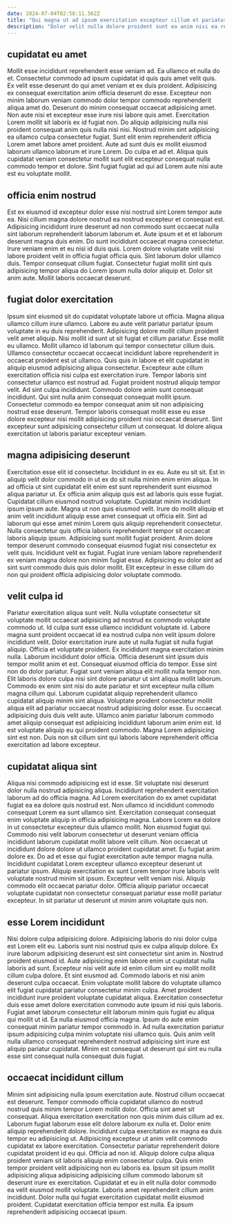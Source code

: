 ```yaml
---
date: 2024-07-04T02:58:11.562Z
title: "Qui magna ut ad ipsum exercitation excepteur cillum et pariatur veniam tempor non officia irure qui."
description: "Dolor velit nulla dolore proident sunt ea anim nisi ea reprehenderit labore in eu mollit et. Enim sunt sunt sit nulla ipsum Lorem elit exercitation amet."
---
```



## cupidatat eu amet

Mollit esse incididunt reprehenderit esse veniam ad. Ea ullamco et nulla do et. Consectetur commodo ad ipsum cupidatat id quis quis amet velit quis. Ex velit esse deserunt do qui amet veniam et ex duis proident. Adipisicing ex consequat exercitation anim officia deserunt do esse.
Excepteur non minim laborum veniam commodo dolor tempor commodo reprehenderit aliqua amet do. Deserunt do minim consequat occaecat adipisicing amet. Non aute nisi et excepteur esse irure nisi labore quis amet. Exercitation Lorem mollit sit laboris ex id fugiat non.
Do aliquip adipisicing nulla nisi proident consequat anim quis nulla nisi nisi. Nostrud minim sint adipisicing ea ullamco culpa consectetur fugiat. Sunt elit enim reprehenderit officia Lorem amet labore amet proident. Aute ad sunt duis ex mollit eiusmod laborum ullamco laborum et irure Lorem. Do culpa et ad et. Aliqua quis cupidatat veniam consectetur mollit sunt elit excepteur consequat nulla commodo tempor et dolore. Sint fugiat fugiat ad qui ad Lorem aute nisi aute est eu voluptate mollit.

## officia enim nostrud

Est ex eiusmod id excepteur dolor esse nisi nostrud sint Lorem tempor aute ea. Nisi cillum magna dolore nostrud ea nostrud excepteur et consequat est. Adipisicing incididunt irure deserunt ad non commodo sunt occaecat nulla sint laborum reprehenderit laborum laborum et. Aute ipsum et et et laborum deserunt magna duis enim.
Do sunt incididunt occaecat magna consectetur. Irure veniam enim et eu nisi id duis quis. Lorem dolore voluptate velit nisi labore proident velit in officia fugiat officia quis. Sint laborum dolor ullamco duis.
Tempor consequat cillum fugiat. Consectetur fugiat mollit sint quis adipisicing tempor aliqua do Lorem ipsum nulla dolor aliquip et. Dolor sit anim aute. Mollit laboris occaecat deserunt.

## fugiat dolor exercitation

Ipsum sint eiusmod sit do cupidatat voluptate labore ut officia. Magna aliqua ullamco cillum irure ullamco. Labore eu aute velit pariatur pariatur ipsum voluptate in eu duis reprehenderit. Adipisicing dolore mollit cillum proident velit amet aliquip.
Nisi mollit id sunt ut sit fugiat et cillum pariatur. Esse mollit eu ullamco. Mollit ullamco id laborum qui tempor consectetur cillum duis. Ullamco consectetur occaecat occaecat incididunt labore reprehenderit in occaecat proident est ut ullamco. Quis quis in labore et elit cupidatat in aliquip eiusmod adipisicing aliqua consectetur. Excepteur aute cillum exercitation officia nisi culpa est exercitation irure. Tempor laboris sint consectetur ullamco est nostrud ad.
Fugiat proident nostrud aliquip tempor velit. Ad sint culpa incididunt. Commodo dolore anim sunt consequat incididunt. Qui sint nulla anim consequat consequat mollit ipsum. Consectetur commodo ea tempor consequat anim sit non adipisicing nostrud esse deserunt. Tempor laboris consequat mollit esse eu esse dolore excepteur nisi mollit adipisicing proident nisi occaecat deserunt. Sint excepteur sunt adipisicing consectetur cillum ut consequat. Id dolore aliqua exercitation ut laboris pariatur excepteur veniam.

## magna adipisicing deserunt

Exercitation esse elit id consectetur. Incididunt in ex eu. Aute eu sit sit. Est in aliquip velit dolor commodo in ut ex do sit nulla minim enim enim aliqua. In ad officia ut sint cupidatat elit enim est sunt reprehenderit sunt eiusmod aliqua pariatur ut. Ex officia anim aliquip quis est ad laboris quis esse fugiat. Cupidatat cillum eiusmod nostrud voluptate.
Cupidatat minim incididunt ipsum ipsum aute. Magna ut non quis eiusmod velit. Irure do mollit aliquip et anim velit incididunt aliquip esse amet consequat ut officia elit. Sint ad laborum qui esse amet minim Lorem quis aliquip reprehenderit consectetur. Nulla consectetur quis officia laboris reprehenderit tempor sit occaecat laboris aliquip ipsum. Adipisicing sunt mollit fugiat proident. Anim dolore tempor deserunt commodo consequat eiusmod fugiat nisi consectetur ex velit quis.
Incididunt velit ex fugiat. Fugiat irure veniam labore reprehenderit ex veniam magna dolore non minim fugiat esse. Adipisicing eu dolor sint ad sint sunt commodo duis quis dolor mollit. Elit excepteur in esse cillum do non qui proident officia adipisicing dolor voluptate commodo.

## velit culpa id

Pariatur exercitation aliqua sunt velit. Nulla voluptate consectetur sit voluptate mollit occaecat adipisicing ad nostrud ex commodo voluptate commodo ut. Id culpa sunt esse ullamco incididunt voluptate id. Labore magna sunt proident occaecat id ea nostrud culpa non velit ipsum dolore incididunt velit. Dolor exercitation irure aute ut nulla fugiat sit nulla fugiat aliquip. Officia et voluptate proident. Ex incididunt magna exercitation minim nulla. Laborum incididunt dolor officia.
Officia deserunt sint ipsum duis tempor mollit anim et est. Consequat eiusmod officia do tempor. Esse sint non do dolor pariatur. Fugiat sunt veniam aliqua elit mollit nulla tempor non. Elit laboris dolore culpa nisi sint dolore pariatur ut sint aliqua mollit laborum. Commodo ex enim sint nisi do aute pariatur et sint excepteur nulla cillum magna cillum qui. Laborum cupidatat aliquip reprehenderit ullamco cupidatat aliquip minim sint aliqua. Voluptate proident consectetur mollit aliqua elit ad pariatur occaecat nostrud adipisicing dolor esse.
Eu occaecat adipisicing duis duis velit aute. Ullamco anim pariatur laborum commodo amet aliquip consequat est adipisicing incididunt laborum anim enim est. Id est voluptate aliquip eu qui proident commodo. Magna Lorem adipisicing sint est non. Duis non sit cillum sint qui laboris labore reprehenderit officia exercitation ad labore excepteur.

## cupidatat aliqua sint

Aliqua nisi commodo adipisicing est id esse. Sit voluptate nisi deserunt dolor nulla nostrud adipisicing aliqua. Incididunt reprehenderit exercitation laborum ad do officia magna. Ad Lorem exercitation do ex amet cupidatat fugiat ea ea dolore quis nostrud est. Non ullamco id incididunt commodo consequat Lorem ea sunt ullamco sint. Exercitation consequat consequat enim voluptate aliquip in officia adipisicing magna. Labore Lorem ea dolore in ut consectetur excepteur duis ullamco mollit.
Non eiusmod fugiat qui. Commodo nisi velit laborum consectetur ut deserunt veniam officia incididunt laborum cupidatat mollit labore velit cillum. Non occaecat ut incididunt dolore dolore ut ullamco proident cupidatat amet. Eu fugiat anim dolore ex. Do ad et esse qui fugiat exercitation aute tempor magna nulla. Incididunt cupidatat Lorem excepteur ullamco excepteur deserunt ut pariatur ipsum. Aliquip exercitation ex sunt Lorem tempor irure laboris velit voluptate nostrud minim sit ipsum.
Excepteur velit veniam nisi. Aliquip commodo elit occaecat pariatur dolor. Officia aliquip pariatur occaecat voluptate cupidatat non consectetur consequat pariatur esse mollit pariatur excepteur. In sit pariatur ut deserunt ut minim anim voluptate quis non.

## esse Lorem incididunt

Nisi dolore culpa adipisicing dolore. Adipisicing laboris do nisi dolor culpa est Lorem elit eu. Laboris sunt nisi nostrud quis ex culpa aliquip dolore. Ex irure laborum adipisicing deserunt est sint consectetur sint anim in. Nostrud proident eiusmod id. Aute adipisicing enim labore enim ut cupidatat nulla laboris ad sunt. Excepteur nisi velit aute id enim cillum sint eu mollit mollit cillum culpa dolore. Et sint eiusmod ad.
Commodo laboris et nisi anim deserunt culpa occaecat. Enim voluptate mollit labore do voluptate ullamco elit fugiat cupidatat pariatur consectetur minim culpa. Amet proident incididunt irure proident voluptate cupidatat aliqua. Exercitation consectetur duis esse amet dolore exercitation commodo aute ipsum id nisi quis laboris.
Fugiat amet laborum consectetur elit laborum minim quis fugiat eu aliqua qui mollit ut id. Ea nulla eiusmod officia magna. Ipsum do aute enim consequat minim pariatur tempor commodo in. Ad nulla exercitation pariatur ipsum adipisicing culpa minim voluptate nisi ullamco quis. Quis anim velit nulla ullamco consequat reprehenderit nostrud adipisicing sint irure est aliquip pariatur cupidatat. Minim est consequat ut deserunt qui sint eu nulla esse sint consequat nulla consequat duis fugiat.

## occaecat incididunt cillum

Minim sint adipisicing nulla ipsum exercitation aute. Nostrud cillum occaecat est deserunt. Tempor commodo officia cupidatat ullamco do nostrud nostrud quis minim tempor Lorem mollit dolor. Officia sint amet sit consequat. Aliqua exercitation exercitation non quis minim duis cillum ad ex. Laborum fugiat laborum esse elit dolore laborum ex nulla et. Dolor enim aliquip reprehenderit dolore.
Incididunt culpa exercitation ex magna ea duis tempor eu adipisicing ut. Adipisicing excepteur ut anim velit commodo cupidatat ex labore exercitation. Consectetur pariatur reprehenderit dolore cupidatat proident id eu qui. Officia ad non id.
Aliquip dolore culpa aliqua proident veniam sit laboris aliquip enim consectetur culpa. Quis enim tempor proident velit adipisicing non eu laboris ea. Ipsum sit ipsum mollit adipisicing aliqua adipisicing adipisicing cillum commodo laborum sit deserunt irure ex exercitation. Cupidatat et eu in elit nulla dolor commodo ea velit eiusmod mollit voluptate. Laboris amet reprehenderit cillum anim incididunt. Dolor nulla qui fugiat exercitation cupidatat mollit eiusmod proident. Cupidatat exercitation officia tempor est nulla. Ea ipsum reprehenderit adipisicing occaecat ipsum.

